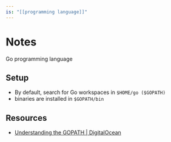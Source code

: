 ```yaml
---
is: "[[programming language]]"
---
```

# Notes
Go programming language

## Setup
* By default, search for Go workspaces in `$HOME/go ($GOPATH)`
* binaries are installed in `$GOPATH/bin`

## Resources
* [Understanding the GOPATH  | DigitalOcean](https://www.digitalocean.com/community/tutorials/understanding-the-gopath)
